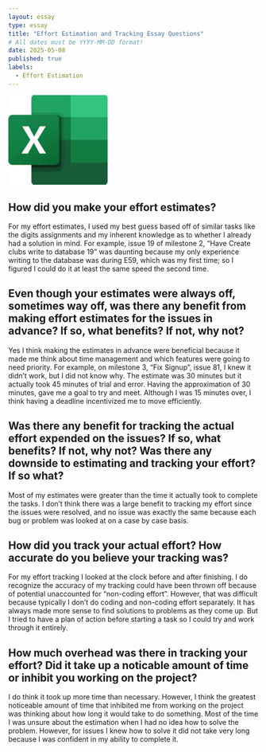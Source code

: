 ```yaml
---
layout: essay
type: essay
title: "​​Effort Estimation and Tracking Essay Questions"
# All dates must be YYYY-MM-DD format!
date: 2025-05-08
published: true
labels:
  - Effort Estimation
---
```

<img width="200px" class="rounded float-start pe-4" src="../img/ExcelPic.jpeg">

## How did you make your effort estimates?

For my effort estimates, I used my best guess based off of similar tasks like the digits assignments and my inherent knowledge as to whether I already had a solution in mind. For example, issue 19 of milestone 2, “Have Create clubs write to database 19” was daunting because my only experience writing to the database was during E59, which was my first time; so I figured I could do it at least the same speed the second time.

## Even though your estimates were always off, sometimes way off, was there any benefit from making effort estimates for the issues in advance? If so, what benefits? If not, why not?

Yes I think making the estimates in advance were beneficial because it made me think about time management and which features were going to need priority. For example, on milestone 3, “Fix Signup”, issue 81, I knew it didn’t work, but I did not know why. The estimate was 30 minutes but it actually took 45 minutes of trial and error. Having the approximation of 30 minutes, gave me a goal to try and meet. Although I was 15 minutes over, I think having a deadline incentivized me to move efficiently.

## Was there any benefit for tracking the actual effort expended on the issues? If so, what benefits? If not, why not? Was there any downside to estimating and tracking your effort? If so what?

Most of my estimates were greater than the time it actually took to complete the tasks. I don’t think there was a large benefit to tracking my effort since the issues were resolved, and no issue was exactly the same because each bug or problem was looked at on a case by case basis.

## How did you track your actual effort? How accurate do you believe your tracking was?

For my effort tracking I looked at the clock before and after finishing. I do recognize the accuracy of my tracking could have been thrown off because of potential unaccounted for “non-coding effort”. However, that was difficult because typically I don’t do coding and non-coding effort separately. It has always made more sense to find solutions to problems as they come up. But I tried to have a plan of action before starting a task so I could try and work through it entirely.

## How much overhead was there in tracking your effort? Did it take up a noticable amount of time or inhibit you working on the project?

I do think it took up more time than necessary. However, I think the greatest noticeable amount of time that inhibited me from working on the project was thinking about how long it would take to do something. Most of the time I was unsure about the estimation when I had no idea how to solve the problem. However, for issues I knew how to solve it did not take very long because I was confident in my ability to complete it.
